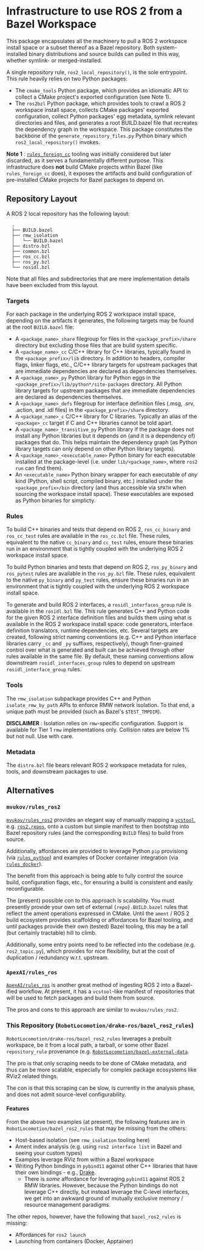 # Infrastructure to use ROS 2 from a Bazel Workspace

This package encapsulates all the machinery to pull a ROS 2 workspace install
space or a subset thereof as a Bazel repository. Both system-installed binary
distributions and source builds can pulled in this way, whether symlink- or
merged-installed.

A single repository rule, `ros2_local_repository()`, is the sole entrypoint.
This rule heavily relies on two Python packages:

- The `cmake_tools` Python package, which provides an idiomatic API to collect
  a CMake project's exported configuration (see Note 1).
- The `ros2bzl` Python package, which provides tools to crawl a ROS 2 workspace
  install space, collects CMake packages' exported configuration, collect Python
  packages' egg metadata, symlink relevant directories and files, and generates
  a root BUILD.bazel file that recreates the dependency graph in the workspace.
  This package constitutes the backbone of the `generate_repository_files.py`
  Python binary which `ros2_local_repository()` invokes.

**Note 1**
: [`rules_foreign_cc`](https://github.com/bazelbuild/rules_foreign_cc) tooling
  was initially considered but later discarded, as it serves a fundamentally
  different purpose. This infrastructure does **not** build CMake projects
  within Bazel (like `rules_foreign_cc` does), it exposes the artifacts and
  build configuration of pre-installed CMake projects for Bazel packages to
  depend on.

## Repository Layout

A ROS 2 local repository has the following layout:

```
  .
  ├── BUILD.bazel
  ├── rmw_isolation
  │   └── BUILD.bazel
  ├── distro.bzl
  ├── common.bzl
  ├── ros_cc.bzl
  ├── ros_py.bzl
  └── rosidl.bzl
```

Note that all files and subdirectories that are mere implementation details
have been excluded from this layout.

### Targets

For each package in the underlying ROS 2 workspace install space, depending on
the artifacts it generates, the following targets may be found at the root
`BUILD.bazel` file:

- A `<package_name>_share` filegroup for files in the `<package_prefix>/share`
  directory but excluding those files that are build system specific.
- A `<package_name>_cc` C/C++ library for C++ libraries, typically found in
  the `<package_prefix>/lib` directory. In addition to headers, compiler flags,
  linker flags, etc., C/C++ library targets for upstream packages that are
  immediate dependencies are declared as dependencies themselves.
- A `<package_name>_py` Python library for Python eggs in the
  `<package_prefix>/lib/python*/site-packages` directory. All Python library
  targets for upstream packages that are immediate dependencies are declared
  as dependencies themselves.
- A `<package_name>_defs` filegroup for interface definition files (.msg, .srv,
  .action, and .idl files) in the `<package_prefix>/share` directory.
- A `<package_name>_c` C/C++ library for C libraries. Typically an alias of the
  `<package>_cc` target if C and C++ libraries cannot be told apart.
- A `<package_name>_transitive_py` Python library if the package does not
  install any Python libraries but it depends on (and it is a dependency of)
  packages that do. This helps maintain the dependency graph (as Python library
  targets can only depend on other Python library targets).
- A `<package_name>_<executable_name>` Python binary for each executable
  installed at the package-level (i.e. under `lib/<package_name>`, where
  `ros2 run` can find them).
- An `<executable_name>` Python binary wrapper for each executable of *any*
  kind (Python, shell script, compiled binary, etc.) installed under the
  `<package_prefix>/bin` directory (and thus accessible via `$PATH` when
  sourcing the workspace install space). These executables are exposed as
  Python binaries for simplicty.

### Rules

To build C++ binaries and tests that depend on ROS 2, `ros_cc_binary` and
`ros_cc_test` rules are available in the `ros_cc.bzl` file. These rules,
equivalent to the native `cc_binary` and `cc_test` rules, ensure these binaries
run in an environment that is tightly coupled with the underlying ROS 2
workspace install space.

To build Python binaries and tests that depend on ROS 2, `ros_py_binary` and
`ros_pytest` rules are available in the `ros_py.bzl` file. These rules,
equivalent to the native `py_binary` and `py_test` rules, ensure these binaries
run in an environment that is tightly coupled with the underlying ROS 2
workspace install space.

To generate and build ROS 2 interfaces, a `rosidl_interfaces_group` rule is
available in the `rosidl.bzl` file. This rule generates C++ and Python code
for the given ROS 2 interface definition files and builds them using what is
available in the ROS 2 workspace install space: code generators, interface
definition translators, runtime dependencies, etc. Several targets are created,
following strict naming conventions (e.g. C++ and Python interface libraries
carry `_cc` and `_py` suffixes, respectively), though finer-grained control over
what is generated and built can be achieved through other rules available in
the same file. By default, these naming conventions allow downstream
`rosidl_interfaces_group` rules to depend on upstream `rosidl_interface_group`
rules.

### Tools

The `rmw_isolation` subpackage provides C++ and Python `isolate_rmw_by_path`
APIs to enforce RMW network isolation. To that end, a unique path must be
provided (such as Bazel's `$TEST_TMPDIR`).

**DISCLAIMER**
: Isolation relies on `rmw`-specific configuration. Support is available for
  Tier 1 `rmw` implementations only. Collision rates are below 1% but not null.
  Use with care.

### Metadata

The `distro.bzl` file bears relevant ROS 2 workspace metadata for rules, tools,
and downstream packages to use.

## Alternatives

### `mvukov/rules_ros2`

[`mvukov/rules_ros2`](https://github.com/mvukov/rules_ros2) provides an elegant
way of manually mapping a [`vcstool`](https://github.com/dirk-thomas/vcstool),
e.g. [`ros2.repos`](https://github.com/ros2/ros2/blob/rolling/ros2.repos), onto
a custom but simple manifest to then bootstrap into Bazel repository rules (and
the corresponding `BUILD` files) to build from source.

Additionally, affordances are provided to leverage Python `pip` provisiong (via
[`rules_python`](https://github.com/bazelbuild/rules_python/)) and examples of
Docker container integration (via
[`rules_docker`](https://github.com/bazelbuild/rules_docker)).

The benefit from this approach is being able to fully control the source build,
configuration flags, etc., for ensuring a build is consistent and easily
reconfigurable.

The (present) possible con to this approach is scalability. You must presently
provide your own set of external `{repo}.BUILD.bazel` rules that reflect the
ament operations expressed in CMake. Until the `ament` / ROS 2 build ecosystem
provides scaffolding or affordances for Bazel tooling, and until packages
provide their own (tested) Bazel tooling, this may be a tall (but certainly
tractable) hill to climb.

Additionally, some entry points need to be reflected into the codebase (e.g.
`ros2_topic.py`), which provides for nice flexibility, but at the cost of
duplication / redundancy w.r.t. upstream.

### `ApexAI/rules_ros`

[`ApexAI/rules_ros`](https://github.com/ApexAI/rules_ros) is another great
method of ingesting ROS 2 into a Bazel-ified workflow. At present, it has a
`vcstool`-like manifest of
repositories that will be used to fetch packages and build them from source.

The pros and cons to this approach are similar to `mvukov/rules_ros2`.

### This Repository (`RobotLocomotion/drake-ros/bazel_ros2_rules`)

`RobotLocomotion/drake-ros/bazel_ros2_rules` leverages a prebuilt workspace, be
it from a local path, a tarball, or some other Bazel `repository_rule`
provenance (e.g.
[`RobotLocomotion/bazel-external-data`](https://github.com/RobotLocomotion/bazel-external-data).

The pro is that only scraping needs to be
done of CMake metadata, and thus can be more scalable, especially for complex
package ecosystems like RViz2 related things.

The con is that this scraping can be slow, is currently in the analysis phase,
and does not admit source-level configurability.

#### Features

From the above two examples (at present), the following features are in
`RobotLocomotion/bazel_ros2_rules` that may be missing from the others:

- Host-based isolation (see `rmw_isolation` tooling here)
- Ament index analysis (e.g. using `ros2 interface list` in Bazel and seeing
  your custom types)
- Examples leverage RViz from within a Bazel workspace
- Writing Python bindings in `pybind11` against other C++ libraries that have
  their own bindings - e.g., [Drake](https://drake.mit.edu/).
  - There is *some* affordance for leveraging `pybind11` against ROS 2 RMW
    libraries. However, because the Python bindings do not leverage C++
    directly, but instead leverage the C-level interfaces, we get into an
    awkward ground of mutually exclusive memory / resource management
    paradigms.

The other repos, however, have the following that `bazel_ros2_rules` is
missing:

- Affordances for `ros2 launch`
- Launching from containers (Docker, Apptainer)
